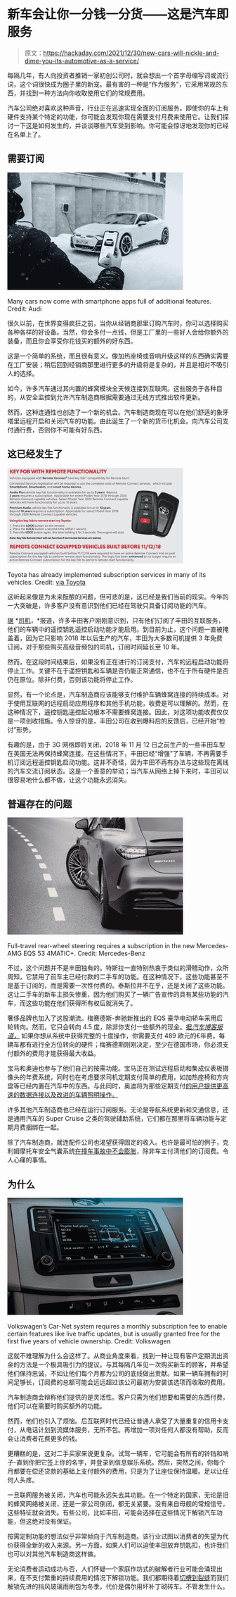 # 新车会让你一分钱一分货——这是汽车即服务

> 原文：<https://hackaday.com/2021/12/30/new-cars-will-nickle-and-dime-you-its-automotive-as-a-service/>

每隔几年，有人向投资者推销一家初创公司时，就会想出一个首字母缩写词或流行词，这个词很快成为圈子里的新宠。最有害的一种是“作为服务”，它采用常规的东西，并找到一种方法向你收取使用它们的常规费用。

汽车公司绝对喜欢这种声音，行业正在迅速实现全面的订阅服务。即使你的车上有硬件支持某个特定的功能，你可能会发现你现在需要支付月费来使用它。让我们探讨一下这是如何发生的，并谈谈哪些汽车受到影响。你可能会惊讶地发现你的已经在名单上了。

## 需要订阅

![](img/0e2aa135b67076f3c58215fa7bcf0477.png)

Many cars now come with smartphone apps full of additional features. Credit: Audi

很久以前，在世界变得疯狂之前，当你从经销商那里订购汽车时，你可以选择购买各种各样的好设备。当然，你会多付一点钱，但是工厂里的一些好人会给你额外的装备，而且你会享受你花钱买的额外的好东西。

这是一个简单的系统，而且很有意义。像加热座椅或音响升级这样的东西确实需要在工厂安装；稍后回到经销商那里进行更多的升级将是复杂的，并且是相对不吸引人的选择。

如今，许多汽车通过其内置的蜂窝模块全天候连接到互联网。这些服务于各种目的，从安全监控到允许汽车制造商根据需要通过无线方式推出软件更新。

然而，这种连通性也创造了一个新的机会。汽车制造商现在可以在他们舒适的象牙塔里远程开启和关闭汽车的功能。由此诞生了一个新的货币化机会。向汽车公司支付通行费，否则你不可能有好东西。

## 这已经发生了

![](img/7005bdd69411c378551f2147c709521c.png)

Toyota has already implemented subscription services in many of its vehicles. Credit: [via Toyota](https://www.toyota.com/content/connectedservices/marketing/PDF/Remote_Connect_CFA.pdf)

这听起来像是为未来酝酿的问题，但可悲的是，这已经是我们当前的现实。今年的一大突破是，许多客户没有意识到他们已经在驾驶只具备订阅功能的汽车。

[据](https://www.thedrive.com/news/43329/toyota-made-its-key-fob-remote-start-into-a-subscription-service) *[司机](https://www.thedrive.com/news/43329/toyota-made-its-key-fob-remote-start-into-a-subscription-service)，*报道，许多丰田客户刚刚意识到，只有他们订阅了丰田的互联服务，他们的车辆中的遥控钥匙遥控启动功能才能启用。到目前为止，这个问题一直被掩盖着，因为它只影响 2018 年以后生产的汽车，丰田为大多数司机提供 3 年免费订阅，对于那些购买高级音频包的司机，订阅时间延长至 10 年。

然而，在这段时间结束后，如果没有正在进行的订阅支付，汽车的远程启动功能将停止工作。关键不在于遥控钥匙和车辆是否仍能正常通信，也不在于所有硬件是否仍在原位。除非付费，否则该功能将停止工作。

显然，有一个论点是，汽车制造商应该能够支付维护车辆蜂窝连接的持续成本。对于使用互联网的远程启动应用程序和其他手机功能，收费是可以理解的。然而，在这种情况下，遥控钥匙遥控起动根本不需要蜂窝连接。因此，对这项功能收费仅仅是一项创收措施。令人惊讶的是，丰田公司在收到爆料后的反馈后，已经开始“检讨”形势。

有趣的是，由于 3G 网络即将关闭，2018 年 11 月 12 日之前生产的一些丰田车型在美国无法再保持蜂窝连接。在这些情况下，丰田已经“增强”了车辆，不再需要手机订阅远程遥控钥匙启动功能。这并不奇怪，因为丰田不再有办法与这些现在离线的汽车交流订阅状态。这是一个善意的举动；当汽车从网络上掉下来时，丰田可以很容易地什么都不做，让这个功能永远消失。

## 普遍存在的问题

![](img/62f969a085189d9c353f789f0ff64737.png)

Full-travel rear-wheel steering requires a subscription in the new Mercedes-AMG EQS 53 4MATIC+. Credit: Mercedes-Benz

不过，这个问题并不是丰田独有的。特斯拉一直特别热衷于类似的滑稽动作，众所周知，它禁用了前车主已经付款的二手车的功能。在这种情况下，这些功能甚至不是基于订阅的，而是需要一次性付费的。泰斯拉并不在乎，还是关闭了这些功能。这让二手车的新车主损失惨重，因为他们购买了一辆广告宣传的具有某些功能的汽车，而这些功能在他们获得所有权后就消失了。

奢侈品牌也加入了这股潮流。梅赛德斯-奔驰新推出的 EQS 豪华电动轿车采用后轮转向。然而，它只会转向 4.5 度，除非你支付一些额外的现金。[据*汽车博客报道，*](https://www.autoblog.com/2021/07/25/mercedes-eqs-rear-steering-subscription/) 如果你想从系统中获得完整的十度操作，你需要支付 489 欧元的€年费。每辆车都有进行全方位转向的硬件；梅赛德斯刚刚决定，至少在德国市场，你必须支付额外的费用才能获得最大收益。

宝马和奥迪也参与了他们自己的按需功能。宝马正在测试远程启动和集成仪表板摄像头的年费系统，同时也在考虑要求司机定期支付简单的费用，如加热座椅和方向盘等已经内置在汽车中的东西。与此同时，奥迪将为那些定期支付[的用户提供更高速的数据连接以及改进的车辆照明操作。](https://carbuzz.com/news/audi-joins-the-subscription-game-with-function-on-demand)

许多其他汽车制造商也已经在运行订阅服务。无论是导航系统更新和交通信息，还是通用汽车的 Super Cruise 之类的驾驶辅助系统，它们都在那里将车辆功能与定期月费捆绑在一起。

除了汽车制造商，就连配件公司也渴望获得固定的收入。也许是最可怕的例子，克利姆摩托车安全气囊系统[在撞车事故中不会膨胀](https://hackaday.com/2021/05/18/do-you-really-own-it-motorcycle-airbag-requires-additional-purchase-to-inflate/)，除非车主付清他们的订阅费。令人心痛的事情。

## 为什么

![](img/1353336aa21240b6eb12c72da3a8879b.png)

Volkswagen’s Car-Net system requires a monthly subscription fee to enable certain features like live traffic updates, but is usually granted free for the first five years of vehicle ownership. Credit: Volkswagen

这就不难理解为什么会这样了。从商业角度来看，找到一种让现有客户定期流出资金的方法是一个极具吸引力的提议。与其每隔几年见一次购买新车的顾客，并希望他们保持忠诚，不如让他们每个月都为公司的底线做出贡献。如果一辆车拥有的时间足够长，订阅费的总额可能会远远超过该公司最初为安装该选项而收取的费用。

汽车制造商会辩称他们提供的是灵活性。客户只需为他们想要和需要的东西付费，他们可以在需要时购买额外的功能。

然而，他们也引入了烦恼。后互联网时代已经让普通人承受了大量重复的信用卡支付，从电话计划到流媒体服务，无所不包。再增加一项对任何人都没有帮助，反而会让消费者花费更多的钱。

更糟糕的是，这对二手买家来说更复杂。试驾一辆车，它可能会有所有的铃铛和哨子-直到你把它签上你的名字，并登录到信息娱乐系统。然后，突然之间，你每个月都要在偿还贷款的基础上支付额外的费用，只是为了让座位保持温暖。足以让任何人头疼。

一旦联网服务被关闭，汽车也可能永远失去其功能。在一个特定的国家，无论是旧的蜂窝网络被关闭，还是一家公司倒闭，都无关紧要。没有来自母舰的常规信号，这些特征就会消失。有些公司，比如丰田，可能会选择在这些情况下解锁汽车功能，但这绝对没有保证。

按需定制功能的想法似乎非常倾向于汽车制造商。该行业试图以消费者的失望为代价获得全新的收入来源。另一方面，如果人们可以迫使丰田放弃钥匙扣，也许我们也可以对其他汽车制造商这样做。

无论消费者运动成功与否，人们怀疑一个家庭作坊式的破解者行业可能会涌现出来，在不支付繁重的持续费用的情况下解锁功能。我们都期待着[切槽到裂缝](https://www.youtube.com/watch?v=g2Vb5Bdyp7Y)而我们解锁先进的挡风玻璃雨刷包为冬季，代价是偶尔用坏补丁砌砖车。不管发生什么。